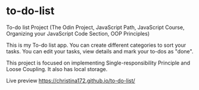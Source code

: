 # to-do-list
To-do list Project (The Odin Project, JavaScript Path, JavaScript Course, Organizing your JavaScript Code Section, OOP Principles)

This is my To-do list app. You can create different categories to sort your tasks. You can edit your tasks, view details and mark your to-dos as "done".

This project is focused on implementing Single-responsibility Principle and Loose Coupling. It also has local storage.

Live preview https://christina172.github.io/to-do-list/